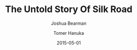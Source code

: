 ---
layout: writing
title: The Untold Story Of Silk Road
date: 2015-05-01
categories: ['Society']
author: ['Joshua Bearman', 'Tomer Hanuka']
excerpt: “I imagine that someday I may have a story written about my life and it would be good to have a detailed account of it.”—home/frosty/documents/journal/2012/q1/january/week1 The postman only rang once. Curtis Green was at home, greeting the morning with 64 ounces of Coca-Cola and powdered mini doughnuts.
external_url: https://www.wired.com/2015/04/silk-road-1/
---